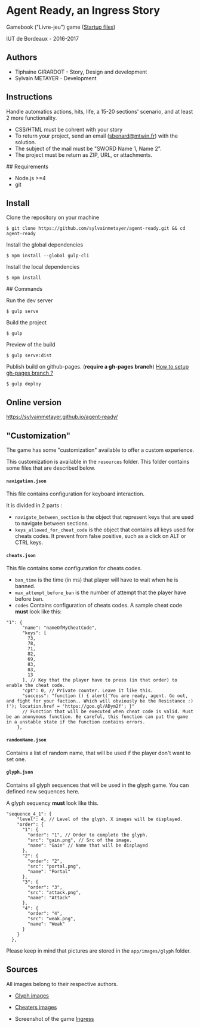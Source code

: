 # Agent Ready, an Ingress Story

Gamebook ("Livre-jeu") game ([Startup files](http://deepnight.net/iut/))

IUT de Bordeaux - 2016-2017

## Authors

- Tiphaine GIRARDOT - Story, Design and development
- Sylvain METAYER - Development

## Instructions

Handle automatics actions, hits, life, a 15-20 sections' scenario, and at least 2 more functionality.

- CSS/HTML must be cohrent with your story 
- To return your project, send an email ([sbenard@mtwin.fr](mailto:sbenard@mtwin.fr)) with the solution.
- The subject of the mail must be "SWORD Name 1, Name 2". 
- The project must be return as ZIP, URL, or attachments.

## Requirements

- Node.js >=4
- git

## Install

Clone the repository on your machine
```console
$ git clone https://github.com/sylvainmetayer/agent-ready.git && cd agent-ready
```

Install the global dependencies
```console
$ npm install --global gulp-cli
```

Install the local dependencies
```console
$ npm install
```

## Commands

Run the dev server
```console
$ gulp serve
```

Build the project
```console
$ gulp
```

Preview of the build
```console
$ gulp serve:dist
```

Publish build on github-pages. (**require a gh-pages branch**)
[How to setup gh-pages branch ?](https://github.com/yeoman/generator-webapp/blob/master/docs/recipes/gh-pages.md#3-ensure-that-your-repository-is-on-github-and-that-origin-is-set)
```console
$ gulp deploy
```

## Online version 

https://sylvainmetayer.github.io/agent-ready/

## "Customization"

The game has some "customization" available to offer a custom experience.

This customization is available in the `resources` folder. This folder contains some files that are described below.

#### `navigation.json`

This file contains configuration for keyboard interaction.

It is divided in 2 parts : 

- `navigate_between_section` is the object that represent keys that are used to navigate between sections.
- `keys_allowed_for_cheat_code` is the object that contains all keys used for cheats codes. It prevent from false positive, such as a click on ALT or CTRL keys. 

#### `cheats.json`

This file contains some configuration for cheats codes. 

- `ban_time` is the time (in ms) that player will have to wait when he is banned.   
- `max_attempt_before_ban` is the number of attempt that the player have before ban.
- `codes` Contains configuration of cheats codes. A sample cheat code **must** look like this:
```console
"1": {
      "name": "nameOfMyCheatCode",
      "keys": [
        73,
        78,
        71,
        82,
        69,
        83,
        83,
        13
      ], // Key that the player have to press (in that order) to enable the cheat code.
      "cpt": 0, // Private counter. Leave it like this.
      "success": "function () { alert('You are ready, agent. Go out, and fight for your faction.. Which will obviously be the Resistance :) !'); location.href = 'https://goo.gl/ADym2f'; }"
      // Function that will be executed when cheat code is valid. Must be an anonymous function. Be careful, this function can put the game in a unstable state if the function contains errors.
    },
```

#### `randomName.json`

Contains a list of random name, that will be used if the player don't want to set one.

#### `glyph.json`

Contains all glyph sequences that will be used in the glyph game. You can defined new sequences here.

A glyph sequency **must** look like this.

```console
"sequence_4_1": {
    "level": 4, // Level of the glyph. X images will be displayed.
    "order": {
      "1": {
        "order": "1", // Order to complete the glyph.
        "src": "gain.png", // Src of the image.
        "name": "Gain" // Name that will be displayed
      },
      "2": {
        "order": "2",
        "src": "portal.png",
        "name": "Portal"
      },
      "3": {
        "order": "3",
        "src": "attack.png",
        "name": "Attack"
      },
      "4": {
        "order": "4",
        "src": "weak.png",
        "name": "Weak"
      }
    }
  },
```

Please keep in mind that pictures are stored in the `app/images/glyph` folder.

## Sources

All images belong to their respective authors.

- [Glyph images](http://ingress.wikia.com/wiki/Glyphs)

- [Cheaters images](https://imgflip.com/memegenerator)

- Screenshot of the game [Ingress](https://ingress.com)
